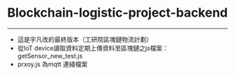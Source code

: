 # Blockchain-logistic-project-backend

-----
  * 這是宇凡改的最終版本（工研院區塊鏈物流計劃）
  * 從IoT device讀取資料定期上傳資料至區塊鏈之js檔案：getSensor_new_test.js
  * prxoy.js 為mqtt 連綫檔案
